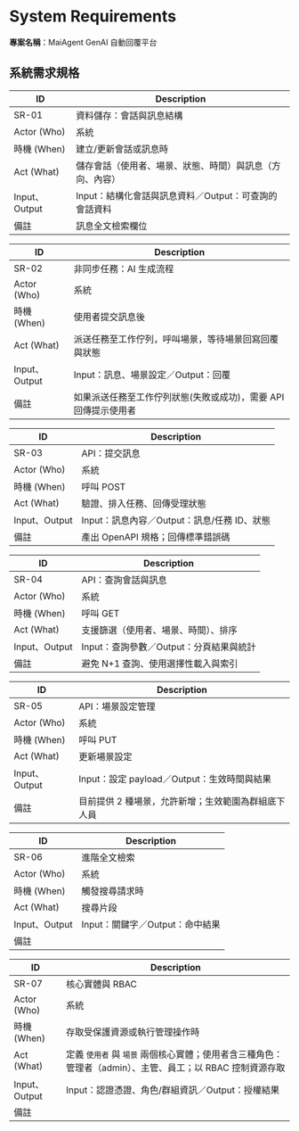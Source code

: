 # System Requirements

**專案名稱**：MaiAgent GenAI 自動回覆平台

## 系統需求規格

| ID | Description |
| --- | --- |
| SR-01 | 資料儲存：會話與訊息結構 |
| Actor (Who) | 系統 |
| 時機 (When) | 建立/更新會話或訊息時 |
| Act (What) | 儲存會話（使用者、場景、狀態、時間）與訊息（方向、內容） |
| Input、Output | Input：結構化會話與訊息資料／Output：可查詢的會話資料 |
| 備註 |訊息全文檢索欄位 |

| ID | Description |
| --- | --- |
| SR-02 | 非同步任務：AI 生成流程 |
| Actor (Who) | 系統 |
| 時機 (When) | 使用者提交訊息後 |
| Act (What) | 派送任務至工作佇列，呼叫場景，等待場景回寫回覆與狀態 |
| Input、Output | Input：訊息、場景設定／Output：回覆 |
| 備註 | 如果派送任務至工作佇列狀態(失敗或成功)，需要 API 回傳提示使用者 |

| ID | Description |
| --- | --- |
| SR-03 | API：提交訊息 |
| Actor (Who) | 系統 |
| 時機 (When) | 呼叫 POST  |
| Act (What) | 驗證、排入任務、回傳受理狀態 |
| Input、Output | Input：訊息內容／Output：訊息/任務 ID、狀態 |
| 備註 | 產出 OpenAPI 規格；回傳標準錯誤碼 |

| ID | Description |
| --- | --- |
| SR-04 | API：查詢會話與訊息 |
| Actor (Who) | 系統 |
| 時機 (When) | 呼叫 GET |
| Act (What) | 支援篩選（使用者、場景、時間）、排序 |
| Input、Output | Input：查詢參數／Output：分頁結果與統計 |
| 備註 | 避免 N+1 查詢、使用選擇性載入與索引 |

| ID | Description |
| --- | --- |
| SR-05 | API：場景設定管理 |
| Actor (Who) | 系統 |
| 時機 (When) | 呼叫 PUT |
| Act (What) | 更新場景設定 |
| Input、Output | Input：設定 payload／Output：生效時間與結果 |
| 備註 | 目前提供 2 種場景，允許新增；生效範圍為群組底下人員 |

| ID | Description |
| --- | --- |
| SR-06 | 進階全文檢索 |
| Actor (Who) | 系統 |
| 時機 (When) | 觸發搜尋請求時 |
| Act (What) | 搜尋片段 |
| Input、Output | Input：關鍵字／Output：命中結果 |
| 備註 |  |

| ID | Description |
| --- | --- |
| SR-07 | 核心實體與 RBAC |
| Actor (Who) | 系統 |
| 時機 (When) | 存取受保護資源或執行管理操作時 |
| Act (What) | 定義 `使用者` 與 `場景` 兩個核心實體；使用者含三種角色：管理者（admin）、主管、員工；以 RBAC 控制資源存取 |
| Input、Output | Input：認證憑證、角色/群組資訊／Output：授權結果 |
| 備註 |  |
